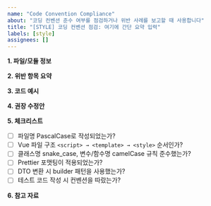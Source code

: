 ```yaml
---
name: "Code Convention Compliance"
about: "코딩 컨벤션 준수 여부를 점검하거나 위반 사례를 보고할 때 사용합니다"
title: "[STYLE] 코딩 컨벤션 점검: 여기에 간단 요약 입력"
labels: [style]
assignees: []
---
```


**1. 파일/모듈 정보**

**2. 위반 항목 요약**

**3. 코드 예시**

**4. 권장 수정안**

**5. 체크리스트**
- [ ] 파일명 PascalCase로 작성되었는가?
- [ ] Vue 파일 구조 `<script> → <template> → <style>` 순서인가?
- [ ] 클래스명 snake_case, 변수/함수명 camelCase 규칙 준수했는가?
- [ ] Prettier 포맷팅이 적용되었는가?
- [ ] DTO 변환 시 builder 패턴을 사용했는가?
- [ ] 테스트 코드 작성 시 컨벤션을 따랐는가?

**6. 참고 자료**